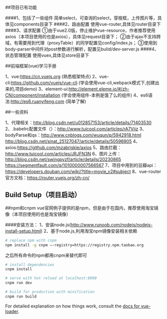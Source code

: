 

##项目已有功能

####1、包括了一些组件
   简单select，可查询的select，穿梭框，上传图片等，具体见components目录下
####2、路由配置
   使用vue-router,具体见router目录下
####3、请求配置
   ①由于vue2.0版，停止维护vue-resource，作者推荐使用axios（本项目使用的也是axios），具体见request目录下；
   ②由于ajax不支持跨域，有需要用到代理（proxyTable）的同学配置见config/index.js；
   ③使用到body-parser中间件对post参数进行解析，配置见bulid/dev-server.js
####4、状态管理配置
   使用vuex,具体见store目录下

##前端框架(vue)学习手册

1、vue:https://cn.vuejs.org (熟悉框架特点)
2、vue-cli:https://github.com/vuejs/vue-cli (学会使用vue-cli,webpack模式下,创建出来的,项目demo)
3、element-ui:http://element.eleme.io/#/zh-CN/component/installation (学会使用组件-本例是饿了么的组件)
4、es6语法:http://es6.ruanyifeng.com (简单了解)

##一些资料

1、代理相关：http://blog.csdn.net/u012857153/article/details/71403530 
2、.babelrc配置文件（）：http://www.tuicool.com/articles/rA7Vjiz
3、bodyParse和qs：http://www.cnblogs.com/wuqun/p/5942918.html http://blog.csdn.net/sinat_25127047/article/details/50596905 
4、axios:https://github.com/mzabriskie/axios 
5、路由拦截：http://www.tuicool.com/articles/JRJFN3N 
6、图片上传：http://blog.csdn.net/swingpyzf/article/details/20230865 https://segmentfault.com/q/1010000007566567
7、项目中用到的豆瓣api：https://developers.douban.com/wiki/?title=movie_v2#subject
8、vue-router官方文档：https://router.vuejs.org/zh-cn/

## Build Setup（项目启动）

##npm和cnpm
vue官网例子提供的是npm，但是由于在国内，推荐使用淘宝镜像（本项目使用的也是淘宝镜像）

####安装方法：
1、安装node.js(http://www.runoob.com/nodejs/nodejs-install-setup.html)
2、基于node.js,利用淘宝npm镜像安装相关依赖
``` bash
# replace npm with cnpm
npm install -g cnpm –-registry=https://registry.npm.taobao.org
```
之后所有命令的npm都用cnpm来替代即可

``` bash
# install dependencies
cnpm install

# serve with hot reload at localhost:8090
cnpm run dev

# build for production with minification
cnpm run build
```

For detailed explanation on how things work, consult the [docs for vue-loader](http://vuejs.github.io/vue-loader).
